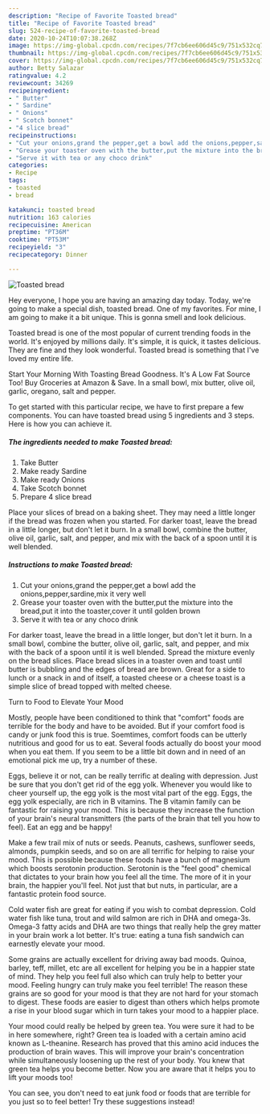 ```yaml
---
description: "Recipe of Favorite Toasted bread"
title: "Recipe of Favorite Toasted bread"
slug: 524-recipe-of-favorite-toasted-bread
date: 2020-10-24T10:07:38.268Z
image: https://img-global.cpcdn.com/recipes/7f7cb6ee606d45c9/751x532cq70/toasted-bread-recipe-main-photo.jpg
thumbnail: https://img-global.cpcdn.com/recipes/7f7cb6ee606d45c9/751x532cq70/toasted-bread-recipe-main-photo.jpg
cover: https://img-global.cpcdn.com/recipes/7f7cb6ee606d45c9/751x532cq70/toasted-bread-recipe-main-photo.jpg
author: Betty Salazar
ratingvalue: 4.2
reviewcount: 34269
recipeingredient:
- " Butter"
- " Sardine"
- " Onions"
- " Scotch bonnet"
- "4 slice bread"
recipeinstructions:
- "Cut your onions,grand the pepper,get a bowl add the onions,pepper,sardine,mix it very well"
- "Grease your toaster oven with the butter,put the mixture into the bread,put it into the toaster,cover it until golden brown"
- "Serve it with tea or any choco drink"
categories:
- Recipe
tags:
- toasted
- bread

katakunci: toasted bread 
nutrition: 163 calories
recipecuisine: American
preptime: "PT36M"
cooktime: "PT53M"
recipeyield: "3"
recipecategory: Dinner

---
```



![Toasted bread](https://img-global.cpcdn.com/recipes/7f7cb6ee606d45c9/751x532cq70/toasted-bread-recipe-main-photo.jpg)

Hey everyone, I hope you are having an amazing day today. Today, we're going to make a special dish, toasted bread. One of my favorites. For mine, I am going to make it a bit unique. This is gonna smell and look delicious.

Toasted bread is one of the most popular of current trending foods in the world. It's enjoyed by millions daily. It's simple, it is quick, it tastes delicious. They are fine and they look wonderful. Toasted bread is something that I've loved my entire life.

Start Your Morning With Toasting Bread Goodness. It&#39;s A Low Fat Source Too! Buy Groceries at Amazon &amp; Save. In a small bowl, mix butter, olive oil, garlic, oregano, salt and pepper.


To get started with this particular recipe, we have to first prepare a few components. You can have toasted bread using 5 ingredients and 3 steps. Here is how you can achieve it.

<!--inarticleads1-->

##### The ingredients needed to make Toasted bread:

1. Take  Butter
1. Make ready  Sardine
1. Make ready  Onions
1. Take  Scotch bonnet
1. Prepare 4 slice bread


Place your slices of bread on a baking sheet. They may need a little longer if the bread was frozen when you started. For darker toast, leave the bread in a little longer, but don&#39;t let it burn. In a small bowl, combine the butter, olive oil, garlic, salt, and pepper, and mix with the back of a spoon until it is well blended. 

<!--inarticleads2-->

##### Instructions to make Toasted bread:

1. Cut your onions,grand the pepper,get a bowl add the onions,pepper,sardine,mix it very well
1. Grease your toaster oven with the butter,put the mixture into the bread,put it into the toaster,cover it until golden brown
1. Serve it with tea or any choco drink


For darker toast, leave the bread in a little longer, but don&#39;t let it burn. In a small bowl, combine the butter, olive oil, garlic, salt, and pepper, and mix with the back of a spoon until it is well blended. Spread the mixture evenly on the bread slices. Place bread slices in a toaster oven and toast until butter is bubbling and the edges of bread are brown. Great for a side to lunch or a snack in and of itself, a toasted cheese or a cheese toast is a simple slice of bread topped with melted cheese. 

Turn to Food to Elevate Your Mood


Mostly, people have been conditioned to think that "comfort" foods are terrible for the body and have to be avoided. But if your comfort food is candy or junk food this is true. Soemtimes, comfort foods can be utterly nutritious and good for us to eat. Several foods actually do boost your mood when you eat them. If you seem to be a little bit down and in need of an emotional pick me up, try a number of these.

Eggs, believe it or not, can be really terrific at dealing with depression. Just be sure that you don't get rid of the egg yolk. Whenever you would like to cheer yourself up, the egg yolk is the most vital part of the egg. Eggs, the egg yolk especially, are rich in B vitamins. The B vitamin family can be fantastic for raising your mood. This is because they increase the function of your brain's neural transmitters (the parts of the brain that tell you how to feel). Eat an egg and be happy!

Make a few trail mix of nuts or seeds. Peanuts, cashews, sunflower seeds, almonds, pumpkin seeds, and so on are all terrific for helping to raise your mood. This is possible because these foods have a bunch of magnesium which boosts serotonin production. Serotonin is the "feel good" chemical that dictates to your brain how you feel all the time. The more of it in your brain, the happier you'll feel. Not just that but nuts, in particular, are a fantastic protein food source.

Cold water fish are great for eating if you wish to combat depression. Cold water fish like tuna, trout and wild salmon are rich in DHA and omega-3s. Omega-3 fatty acids and DHA are two things that really help the grey matter in your brain work a lot better. It's true: eating a tuna fish sandwich can earnestly elevate your mood. 

Some grains are actually excellent for driving away bad moods. Quinoa, barley, teff, millet, etc are all excellent for helping you be in a happier state of mind. They help you feel full also which can truly help to better your mood. Feeling hungry can truly make you feel terrible! The reason these grains are so good for your mood is that they are not hard for your stomach to digest. These foods are easier to digest than others which helps promote a rise in your blood sugar which in turn takes your mood to a happier place.

Your mood could really be helped by green tea. You were sure it had to be in here somewhere, right? Green tea is loaded with a certain amino acid known as L-theanine. Research has proved that this amino acid induces the production of brain waves. This will improve your brain's concentration while simultaneously loosening up the rest of your body. You knew that green tea helps you become better. Now you are aware that it helps you to lift your moods too!

You can see, you don't need to eat junk food or foods that are terrible for you just so to feel better! Try  these suggestions  instead!

